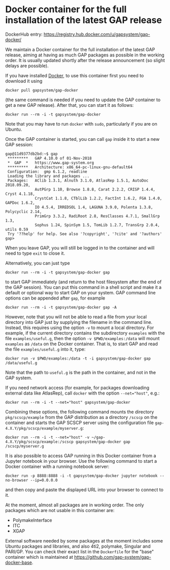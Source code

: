 # Docker container for the full installation of the latest GAP release

DockerHub entry: https://registry.hub.docker.com/u/gapsystem/gap-docker/

We maintain a Docker container for the full installation of the latest GAP
release, aiming at having as much GAP packages as possible in the working
order. It is usually updated shortly after the release announcement (so
slight delays are possible).

If you have installed [Docker](https://www.docker.com/), to use this
container first you need to download it using

    docker pull gapsystem/gap-docker

(the same command is needed if you need to update the GAP container to get a
new GAP release). After that, you can start it as follows:

    docker run --rm -i -t gapsystem/gap-docker

Note that you may have to run `docker` with `sudo`, particularly if you are
on Ubuntu.

Once the GAP container is started, you can call `gap` inside it to start a
new GAP session:

```
gap@11d9377db2bd:~$ gap
 *********   GAP 4.10.0 of 01-Nov-2018
 *  GAP  *   https://www.gap-system.org
 *********   Architecture: x86_64-pc-linux-gnu-default64
 Configuration:  gmp 6.1.2, readline
 Loading the library and packages ...
 Packages:   AClib 1.3.1, Alnuth 3.1.0, AtlasRep 1.5.1, AutoDoc 2018.09.20, 
             AutPGrp 1.10, Browse 1.8.8, Carat 2.2.2, CRISP 1.4.4, Cryst 4.1.18, 
             CrystCat 1.1.8, CTblLib 1.2.2, FactInt 1.6.2, FGA 1.4.0, GAPDoc 1.6.2, 
             IO 4.5.4, IRREDSOL 1.4, LAGUNA 3.9.0, Polenta 1.3.8, Polycyclic 2.14, 
             PrimGrp 3.3.2, RadiRoot 2.8, ResClasses 4.7.1, SmallGrp 1.3, 
             Sophus 1.24, SpinSym 1.5, TomLib 1.2.7, TransGrp 2.0.4, utils 0.59
 Try '??help' for help. See also '?copyright', '?cite' and '?authors'
gap> 
```

When you leave GAP, you will still be logged in to the container and will
need to type `exit` to close it.

Alternatively, you can just type

    docker run --rm -i -t gapsystem/gap-docker gap

to start GAP immediately (and return to the host filesystem after the end of
the GAP session). You can put this command in a shell script and make it a
default or optional way to start GAP on your system. GAP command line options
can be appended after `gap`, for example

    docker run --rm -i -t gapsystem/gap-docker gap -A

However, note that you will not be able to read a file from your local
directory into GAP just by supplying the filename in the command line.
Instead, this requires using the option `-v` to mount a local directory.
For example, if the current directory contains the subdirectory `examples`
with the file `examples/useful.g`, then the option `-v $PWD/examples:/data`
will mount `examples` as `/data` on the Docker container. That is, to start
GAP and read the file `examples/useful.g` into it, type:

    docker run -v $PWD/examples:/data -t -i gapsystem/gap-docker gap /data/useful.g

Note that the path to `useful.g` is the path in the container, and not in the GAP system.

If you need network access (for example, for packages downloading external
data like AtlasRep), call `docker` with the option `--net="host"`, e.g.:

    docker run --rm -i -t --net="host" gapsystem/gap-docker

Combining these options, the following command mounts the directory
`pkg/scscp/example` from the GAP distribution as a directory `/scscp`
on the container and starts the GAP SCSCP server using the configuration
file `gap-4.X.Y/pkg/scscp/example/myserver.g`:

    docker run --rm -i -t --net="host" -v ~/gap-4.X.Y/pkg/scscp/example:/scscp gapsystem/gap-docker gap /scscp/myserver.g

It is also possible to access GAP running in this Docker container from a
Jupyter notebook in your browser. Use the following command to start a Docker
container with a running notebook server:

    docker run -p 8888:8888 -i -t gapsystem/gap-docker jupyter notebook --no-browser --ip=0.0.0.0

and then copy and paste the displayed URL into your browser to connect to it.

At the moment, almost all packages are in working order. The only packages
which are not usable in this container are:
* PolymakeInterface
* ITC
* XGAP

External software needed by some packages at the moment includes some Ubuntu
packages and libraries, and also 4ti2, polymake, Singular and PARI/GP. You can
check their exact list in the `Dockerfile` for the "base" container which is
maintained at https://github.com/gap-system/gap-docker-base.
